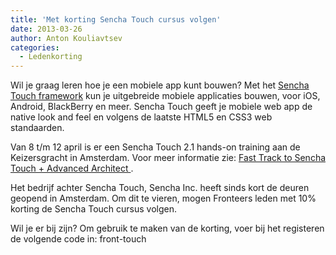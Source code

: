 ```yaml
---
title: 'Met korting Sencha Touch cursus volgen'
date: 2013-03-26
author: Anton Kouliavtsev
categories:
  - Ledenkorting
---
```


Wil je graag leren hoe je een mobiele app kunt bouwen? Met het [Sencha Touch framework](http://www.sencha.com/products/touch/features/) kun je uitgebreide mobiele applicaties bouwen, voor iOS, Android, BlackBerry en meer. Sencha Touch geeft je mobiele web app de native look and feel en volgens de laatste HTML5 en CSS3 web standaarden.

Van 8 t/m 12 april is er een Sencha Touch 2.1 hands-on training aan de Keizersgracht in Amsterdam. Voor meer informatie zie: [Fast Track to Sencha Touch + Advanced Architect ](http://www.sencha.com/company/events/apr-8-12-fast-track-to-sencha-touch-2-advanced-architect-training-amste/).

Het bedrijf achter Sencha Touch, Sencha Inc. heeft sinds kort de deuren geopend in Amsterdam. Om dit te vieren, mogen Fronteers leden met 10% korting de Sencha Touch cursus volgen.

Wil je er bij zijn? Om gebruik te maken van de korting, voer bij het registeren de volgende code in: front-touch
